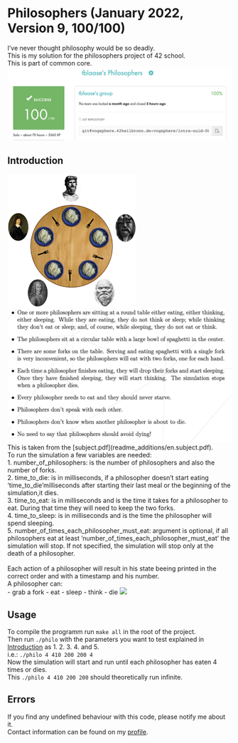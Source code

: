 # Philosophers (January 2022, Version 9, 100/100)
I’ve never thought philosophy would be so deadly.<br>
This is my solution for the philosophers project of 42 school.<br>
This is part of common core.<br>
<img src="readme_additions/result.png"/><br>

## Introduction
<img src="readme_additions/philosophers_example.png" height="300"/>
<img src="readme_additions/introduction.png" height="300"/><br>
This is taken from the [subject.pdf](readme_additions/en.subject.pdf).<br>
To run the simulation a few variables are needed:<br>
1. number_of_philosophers: is the number of philosophers and also the number of forks.<br>
2. time_to_die: is in milliseconds, if a philosopher doesn’t start eating ’time_to_die’milliseconds after starting their last meal or the beginning of the simulation,it dies.<br>
3. time_to_eat: is in milliseconds and is the time it takes for a philosopher to eat. During that time they will need to keep the two forks.<br>
4. time_to_sleep: is in milliseconds and is the time the philosopher will spend sleeping.<br>
5. number_of_times_each_philosopher_must_eat: argument is optional, if all philosophers eat at least ’number_of_times_each_philosopher_must_eat’ the simulation will stop. If not specified, the simulation will stop only at the death of a philosopher.<br>
<br>
Each action of a philosopher will result in his state beeing printed in the correct order and with a timestamp and his number.<br>
A philosopher can:<br>
- grab a fork
- eat
- sleep
- think
- die
<img src="redame_additions/example_out.png" width="300"><br>

## Usage
To compile the programm run `make all` in the root of the project.<br>
Then run `./philo` with the parameters you want to test explained in [Introduction](https://github.com/tblaase/philosophers#Introduction) as 1. 2. 3. 4. and 5.<br>
i.e.: `./philo 4 410 200 200 4`<br>
Now the simulation will start and run until each philosopher has eaten 4 times or dies.<br>
This `./philo 4 410 200 200` should theoretically run infinite.

## Errors
If you find any undefined behaviour with this code, please notify me about it.<br>
Contact information can be found on my [profile](https://github.com/tblaase).